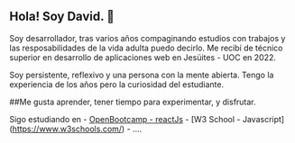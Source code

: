 ## Hola! Soy David. 👋

Soy desarrollador, tras varios años compaginando estudios con trabajos y las resposabilidades de la vida adulta puedo decirlo. Me recibí de técnico superior en desarrollo de aplicaciones web en Jesüites - UOC en 2022.

Soy persistente, reflexivo y una persona con la mente abierta. Tengo la experiencia de los años pero la curiosidad del estudiante.

##Me gusta aprender, tener tiempo para experimentar, y disfrutar.

Sigo estudiando en - [OpenBootcamp - reactJs](https://campus.open-bootcamp.com/)
                   - [W3 School - Javascript] (https://www.w3schools.com/)
                   - ....
                   
                   

<!--
**DavidLunaAd/davidlunaad** is a ✨ _special_ ✨ repository because its `README.md` (this file) appears on your GitHub profile.

Here are some ideas to get you started:

- 🔭 I’m currently working on ...
- 🌱 I’m currently learning ...
- 👯 I’m looking to collaborate on ...
- 🤔 I’m looking for help with ...
- 💬 Ask me about ...
- 📫 How to reach me: ...
- 😄 Pronouns: ...
- ⚡ Fun fact: ...
-->
